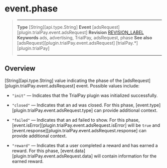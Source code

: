 # event.phase

> --------------------- ------------------------------------------------------------------------------------------
> __Type__              [String][api.type.String]
> __Event__             [adsRequest][plugin.trialPay.event.adsRequest]
> __Revision__          [REVISION_LABEL](REVISION_URL)
> __Keywords__          ads, advertising, TrialPay, adsRequest, phase
> __See also__			[adsRequest][plugin.trialPay.event.adsRequest]
>						[trialPay.*][plugin.trialPay]
> --------------------- ------------------------------------------------------------------------------------------

## Overview

[String][api.type.String] value indicating the phase of the [adsRequest][plugin.trialPay.event.adsRequest] event. Possible values include:

* `"init"` &mdash; Indicates that the TrialPay plugin was initialized successfully.

* `"closed"` &mdash; Indicates that an ad was closed. For this phase, [event.type][plugin.trialPay.event.adsRequest.type] can provide additional context.

* `"failed"` &mdash; Indicates that an ad failed to show. For this phase, [event.isError][plugin.trialPay.event.adsRequest.isError] will be `true` and [event.response][plugin.trialPay.event.adsRequest.response] can provide additional context.

* `"reward"` &mdash; Indicates that a user completed a reward and has earned a reward. For this phase, [event.data][plugin.trialPay.event.adsRequest.data] will contain information for the earned reward.
